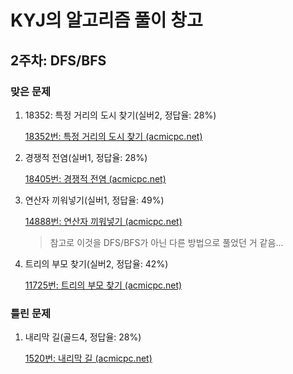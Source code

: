 # KYJ의 알고리즘 풀이 창고

## 2주차: DFS/BFS

### 맞은 문제

1. 18352: 특정 거리의 도시 찾기(실버2, 정답율: 28%)
   
   [18352번: 특정 거리의 도시 찾기 (acmicpc.net)](https://www.acmicpc.net/problem/18352)
   
2. 경쟁적 전염(실버1, 정답율: 28%)

   [18405번: 경쟁적 전염 (acmicpc.net)](https://www.acmicpc.net/problem/18405)

3. 연산자 끼워넣기(실버1, 정답율: 49%)

   [14888번: 연산자 끼워넣기 (acmicpc.net)](https://www.acmicpc.net/problem/14888)

   > 참고로 이것을 DFS/BFS가 아닌 다른 방법으로 풀었던 거 같음...

4. 트리의 부모 찾기(실버2, 정답율: 42%)

   [11725번: 트리의 부모 찾기 (acmicpc.net)](https://www.acmicpc.net/problem/11725)



### 틀린 문제

1. 내리막 길(골드4, 정답율: 28%)

   [1520번: 내리막 길 (acmicpc.net)](https://www.acmicpc.net/problem/1520)

   